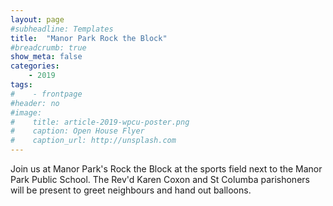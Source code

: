 ```yaml
---
layout: page
#subheadline: Templates
title:  "Manor Park Rock the Block"
#breadcrumb: true
show_meta: false
categories:
    - 2019
tags:
#    - frontpage
#header: no
#image:
#    title: article-2019-wpcu-poster.png
#    caption: Open House Flyer
#    caption_url: http://unsplash.com
---
```

Join us at Manor Park's Rock the Block at the sports field next to the Manor Park Public School.  The Rev'd Karen Coxon and St Columba parishoners will be present to greet neighbours and hand out balloons.  
